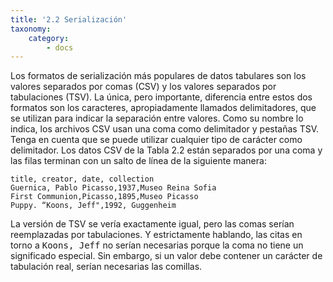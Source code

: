 ```yaml
---
title: '2.2 Serialización'
taxonomy:
    category:
        - docs
---
```


Los formatos de serialización más populares de datos tabulares son los valores separados por comas (CSV) y los valores separados por tabulaciones (TSV). La única, pero importante, diferencia entre estos dos formatos son los caracteres, apropiadamente llamados delimitadores, que se utilizan para indicar la separación entre valores. Como su nombre lo indica, los archivos CSV usan una coma como delimitador y pestañas TSV. Tenga en cuenta que se puede utilizar cualquier tipo de carácter como delimitador. Los datos CSV de la Tabla 2.2 están separados por una coma y las filas terminan con un salto de línea de la siguiente manera:

```
title, creator, date, collection
Guernica, Pablo Picasso,1937,Museo Reina Sofia
First Communion,Picasso,1895,Museo Picasso
Puppy. “Koons, Jeff",1992, Guggenheim
```

La versión de TSV se vería exactamente igual, pero las comas serían reemplazadas por tabulaciones. Y estrictamente hablando, las citas en torno a <kbd>Koons, Jeff</kbd> no serían necesarias porque la coma no tiene un significado especial. Sin embargo, si un valor debe contener un carácter de tabulación real, serían necesarias las comillas.